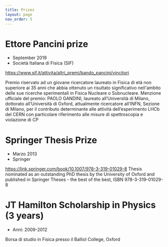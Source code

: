 ```yaml
---
title: Prizes
layout: page
nav_order: 5
---
```


# Ettore Pancini prize
- September 2019
- Società Italiana di Fisica (SIF)
  
https://www.sif.it/attivita/altri_premi/bando_pancini/vincitori

Premio riservato ad un giovane ricercatore laureato in Fisica di età non superiore ai 35 anni che abbia
ottenuto un risultato significativo nell'ambito delle sue ricerche sperimentali in Fisica Nucleare o
Subnucleare.
Menzione ufficiale del premio: PAOLO GANDINI, laureato all’Università di Milano, dottorato
all’Università di Oxford, attualmente ricercatore all’INFN, Sezione di Milano, per il contributo
determinante alle attività dell’esperimento LHCb del CERN con particolare riferimento alle misure di
spettroscopia e violazione di CP

# Springer Thesis Prize
- Marzo 2013
- Springer
  
https://link.springer.com/book/10.1007/978-3-319-01029-8
Thesis nominated as an outstanding PhD thesis by the University of Oxford and published in
Springer Theses - the best of the best, ISBN 978-3-319-01029-8

# JT Hamilton Scholarship in Physics (3 years)
- Anni: 2009-2012

Borsa di studio in Fisica presso il Balliol College, Oxford
